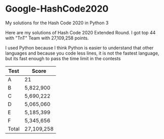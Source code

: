 # Google-HashCode2020
My solutions for the Hash Code 2020 in Python 3

Here are my solutions of Hash Code 2020 Extended Round. I got top 44 with "TnT" Team with 27,109,258 points.

I used Python because I think Python is easier to understand that other languages and because you code less lines, it is not the fastest language, but its fast enough to pass the time limit in the contests 

Test | Score
---- | -------------
A    | 21
B    | 5,822,900
C    | 5,690,222
D    | 5,065,060
E    | 5,185,399
F    | 5,345,656
Total | 27,109,258

